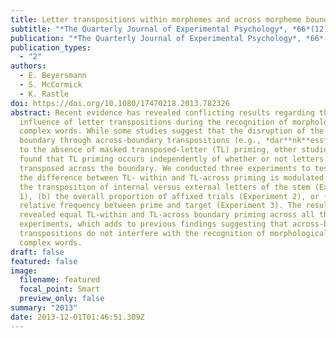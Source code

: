 ```yaml
---
title: Letter transpositions within morphemes and across morpheme boundaries
subtitle: "*The Quarterly Journal of Experimental Psychology*, *66*(12), 2389–2410"
publication: "*The Quarterly Journal of Experimental Psychology*, *66*(12), 2389–2410"
publication_types:
  - "2"
authors:
  - E. Beyersmann
  - S. McCormick
  - K. Rastle
doi: https://doi.org/10.1080/17470218.2013.782326
abstract: Recent evidence has revealed conflicting results regarding the
  influence of letter transpositions during the recognition of morphologically
  complex words. While some studies suggest that the disruption of the morpheme
  boundary through across-boundary transpositions (e.g., *dar**nk**ess*) leads
  to the absence of masked transposed-letter (TL) priming, other studies have
  found that TL priming occurs independently of whether or not letters have been
  transposed across the boundary. We conducted three experiments to test whether
  the difference between TL- within and TL-across priming is modulated by (a)
  the transposition of internal versus external letters of the stem (Experiment
  1), (b) the overall proportion of affixed trials (Experiment 2), or (c) the
  relative frequency between prime and target (Experiment 3). The results
  revealed equal TL-within and TL-across boundary priming across all three
  experiments, which adds to previous findings suggesting that across-boundary
  transpositions do not interfere with the recognition of morphologically
  complex words.
draft: false
featured: false
image:
  filename: featured
  focal_point: Smart
  preview_only: false
summary: "2013"
date: 2013-12-01T01:46:51.309Z
---
```

